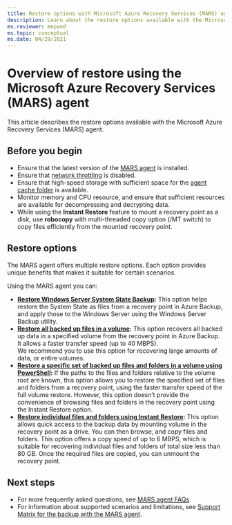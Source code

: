 ```yaml
---
title: Restore options with Microsoft Azure Recovery Services (MARS) agent
description: Learn about the restore options available with the Microsoft Azure Recovery Services (MARS) agent.
ms.reviewer: mepand
ms.topic: conceptual
ms.date: 04/29/2021
---
```

# Overview of restore using the Microsoft Azure Recovery Services (MARS) agent 

This article describes the restore options available with the Microsoft Azure Recovery Services (MARS) agent.

## Before you begin

- Ensure that the latest version of the [MARS agent](https://aka.ms/azurebackup_agent) is installed.
- Ensure that [network throttling](backup-windows-with-mars-agent.md#enable-network-throttling) is disabled.
- Ensure that high-speed storage with sufficient space for the [agent cache folder](https://docs.microsoft.com/azure/backup/backup-azure-file-folder-backup-faq#manage-the-backup-cache-folder) is available.
- Monitor memory and CPU resource, and ensure that sufficient resources are available for decompressing and decrypting data.
- While using the **Instant Restore** feature to mount a recovery point as a disk, use **robocopy** with multi-threaded copy option (/MT switch) to copy files efficiently from the mounted recovery point.

## Restore options

The MARS agent offers multiple restore options. Each option provides unique benefits that makes it suitable for certain scenarios.

Using the MARS agent you can:

- **[Restore Windows Server System State Backup](backup-azure-restore-system-state.md):** This option helps restore the System State as files from a recovery point in Azure Backup, and apply those to the Windows Server using the Windows Server Backup utility.  
- **[Restore all backed up files in a volume](restore-all-files-volume-mars.md):** This option recovers all backed up data in a specified volume from the recovery point in Azure Backup. It allows a faster transfer speed (up to 40 MBPS).<br>We recommend you to use this option for recovering large amounts of data, or entire volumes.
- **[Restore a specific set of backed up files and folders in a volume using PowerShell](backup-client-automation.md#restore-data-from-azure-backup):** If the paths to the files and folders relative to the volume root are known, this option allows you to restore the specified set of files and folders from a recovery point, using the faster transfer speed of the full volume restore. However, this option doesn’t provide the convenience of browsing files and folders in the recovery point using the Instant Restore option.
- **[Restore individual files and folders using Instant Restore](backup-azure-restore-windows-server.md):** This option allows quick access to the backup data by mounting volume in the recovery point as a drive. You can then browse, and copy files and folders. This option offers a copy speed of up to 6 MBPS, which is suitable for recovering individual files and folders of total size less than 80 GB. Once the required files are copied, you can unmount the recovery point.

## Next steps

- For more frequently asked questions, see [MARS agent FAQs](backup-azure-file-folder-backup-faq.yml).
- For information about supported scenarios and limitations, see [Support Matrix for the backup with the MARS agent](backup-support-matrix-mars-agent.md).
